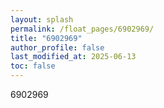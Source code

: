 ```yaml
---
layout: splash
permalink: /float_pages/6902969/
title: "6902969"
author_profile: false
last_modified_at: 2025-06-13
toc: false
---
```

 
6902969
